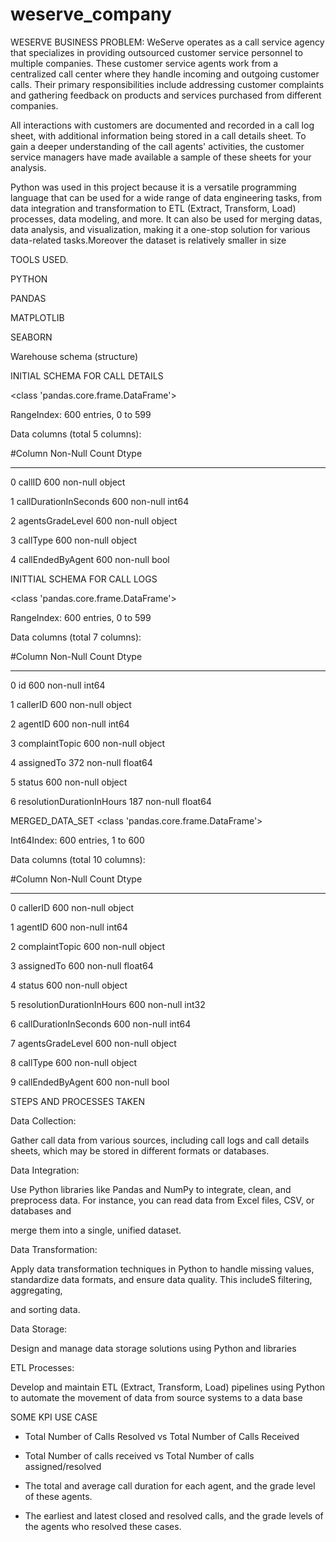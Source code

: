 # weserve_company
WESERVE
BUSINESS PROBLEM:
WeServe operates as a call service agency that specializes in providing outsourced customer service personnel to multiple companies.
These customer service agents work from a centralized call center where they handle incoming and outgoing customer calls. 
Their primary responsibilities include addressing customer complaints and gathering feedback on products and services purchased from different companies.

All interactions with customers are documented and recorded in a call log sheet, with additional information being stored in a call details sheet.
To gain a deeper understanding of the call agents' activities, the customer service managers have made available a sample of these sheets for your analysis.

 Python was used in this project because it is a versatile programming language that can be used for a wide range of data engineering tasks, 
 from data integration and transformation to ETL (Extract, Transform, Load) processes, data modeling, and more. It can also be used for merging datas, 
 data analysis, and visualization, making it a one-stop solution for various data-related tasks.Moreover the dataset is relatively smaller in size

TOOLS USED.

PYTHON

PANDAS

MATPLOTLIB

SEABORN


Warehouse schema (structure) 

INITIAL SCHEMA FOR CALL DETAILS

<class 'pandas.core.frame.DataFrame'>

RangeIndex: 600 entries, 0 to 599

Data columns (total 5 columns):

 #Column                 Non-Null Count  Dtype 
 
---  ------                 --------------  ----- 

 0   callID                 600 non-null    object
 
 1   callDurationInSeconds  600 non-null    int64 
 
 2   agentsGradeLevel       600 non-null    object
 
 3   callType               600 non-null    object
 
 4   callEndedByAgent       600 non-null    bool


 INITTIAL SCHEMA FOR CALL LOGS
 
 <class 'pandas.core.frame.DataFrame'>
 
RangeIndex: 600 entries, 0 to 599

Data columns (total 7 columns):

 #Column                     Non-Null Count  Dtype  
 
---  ------                     --------------  -----  

 0   id                         600 non-null    int64  
 
 1   callerID                   600 non-null    object 
 
 2   agentID                    600 non-null    int64  
 
 3   complaintTopic             600 non-null    object 
 
 4   assignedTo                 372 non-null    float64
 
 5   status                     600 non-null    object 
 
 6   resolutionDurationInHours  187 non-null    float64



MERGED_DATA_SET
<class 'pandas.core.frame.DataFrame'>

Int64Index: 600 entries, 1 to 600

Data columns (total 10 columns):

 #Column                     Non-Null Count  Dtype  
---  ------                     --------------  -----  

 0   callerID                   600 non-null    object 
 
 1   agentID                    600 non-null    int64 
 
 2   complaintTopic             600 non-null    object 
 
 3   assignedTo                 600 non-null    float64
 
 4   status                     600 non-null    object 
 
 5   resolutionDurationInHours  600 non-null    int32  
 
 6   callDurationInSeconds      600 non-null    int64  
 
 7   agentsGradeLevel           600 non-null    object 
 
 8   callType                   600 non-null    object 
 
 9   callEndedByAgent           600 non-null    bool 

STEPS AND PROCESSES TAKEN

Data Collection:

Gather call data from various sources, including call logs and call details sheets, which may be stored in different formats or databases.

Data Integration:

Use Python libraries like Pandas and NumPy to integrate, clean, and preprocess data. For instance, you can read data from Excel files, CSV, or databases and 

merge them into a single, unified dataset.

Data Transformation:

Apply data transformation techniques in Python to handle missing values, standardize data formats, and ensure data quality. This includeS filtering, aggregating,

and sorting data.

Data Storage:

Design and manage data storage solutions using Python and libraries

ETL Processes:

Develop and maintain ETL (Extract, Transform, Load) pipelines using Python to automate the movement of data from source systems to a data base

SOME KPI USE CASE 

- Total Number of Calls Resolved vs Total Number of Calls Received
 
- Total Number of calls received vs Total Number of calls assigned/resolved
 
- The total and average call duration for each agent, and the grade level of these agents.
 
- The earliest and latest closed and resolved calls, and the grade levels of the agents who resolved these cases.










